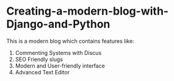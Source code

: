 # Creating-a-modern-blog-with-Django-and-Python

This is a modern blog which contains features like:
  1. Commenting Systems with Discus
  2. SEO Friendly slugs
  3. Modern and User-friendly interface
  4. Advanced Text Editor
  

